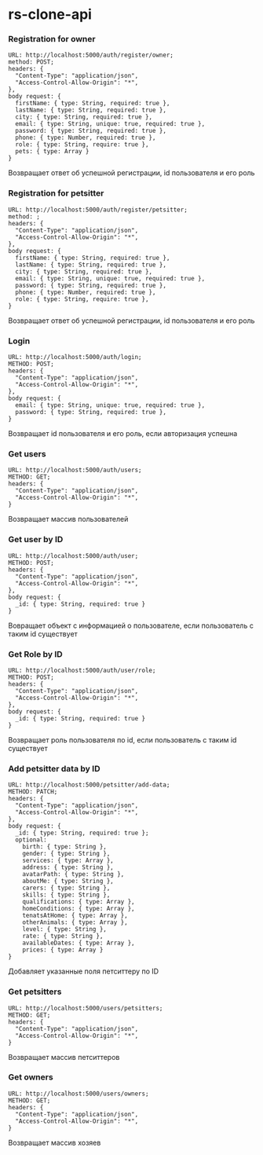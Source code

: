 # rs-clone-api

### Registration for owner

``` 
URL: http://localhost:5000/auth/register/owner;
method: POST;
headers: {
  "Content-Type": "application/json",
  "Access-Control-Allow-Origin": "*",
},
body request: {
  firstName: { type: String, required: true },
  lastName: { type: String, required: true },
  city: { type: String, required: true },
  email: { type: String, unique: true, required: true },
  password: { type: String, required: true },
  phone: { type: Number, required: true },
  role: { type: String, require: true },
  pets: { type: Array }
} 
```
Возвращает ответ об успешной регистрации, id пользователя и его роль

### Registration for petsitter
``` 
URL: http://localhost:5000/auth/register/petsitter;
method: ;
headers: {
  "Content-Type": "application/json",
  "Access-Control-Allow-Origin": "*",
},
body request: {
  firstName: { type: String, required: true },
  lastName: { type: String, required: true },
  city: { type: String, required: true },
  email: { type: String, unique: true, required: true },
  password: { type: String, required: true },
  phone: { type: Number, required: true },
  role: { type: String, require: true },
}
```
Возвращает ответ об успешной регистрации, id пользователя и его роль

### Login
```
URL: http://localhost:5000/auth/login;
METHOD: POST;
headers: {
  "Content-Type": "application/json",
  "Access-Control-Allow-Origin": "*",
},
body request: {
  email: { type: String, unique: true, required: true },
  password: { type: String, required: true },
}
```
Возвращает id пользователя и его роль, если авторизация успешна

### Get users
```
URL: http://localhost:5000/auth/users;
METHOD: GET;
headers: {
  "Content-Type": "application/json",
  "Access-Control-Allow-Origin": "*",
}
```
Возвращает массив пользователей

### Get user by ID
```
URL: http://localhost:5000/auth/user;
METHOD: POST;
headers: {
  "Content-Type": "application/json",
  "Access-Control-Allow-Origin": "*",
},
body request: {
  _id: { type: String, required: true }
}
```
Вовращает объект с информацией о пользователе, если пользователь с таким id существует

### Get Role by ID
```
URL: http://localhost:5000/auth/user/role;
METHOD: POST;
headers: {
  "Content-Type": "application/json",
  "Access-Control-Allow-Origin": "*",
},
body request: {
  _id: { type: String, required: true }
}
```
Возвращает роль пользователя по id, если пользователь с таким id существует

### Add petsitter data by ID
```
URL: http://localhost:5000/petsitter/add-data;
METHOD: PATCH;
headers: {
  "Content-Type": "application/json",
  "Access-Control-Allow-Origin": "*",
},
body request: {
  _id: { type: String, required: true };
  optional: 
    birth: { type: String },
    gender: { type: String },
    services: { type: Array },
    address: { type: String },
    avatarPath: { type: String },
    aboutMe: { type: String },
    carers: { type: String },
    skills: { type: String },
    qualifications: { type: Array },
    homeConditions: { type: Array },
    tenatsAtHome: { type: Array },
    otherAnimals: { type: Array },
    level: { type: String },
    rate: { type: String },
    availableDates: { type: Array },
    prices: { type: Array }
}
```
Добавляет указанные поля петситтеру по ID

### Get petsitters
```
URL: http://localhost:5000/users/petsitters;
METHOD: GET;
headers: {
  "Content-Type": "application/json",
  "Access-Control-Allow-Origin": "*",
}
```
Возвращает массив петситтеров

### Get owners
```
URL: http://localhost:5000/users/owners;
METHOD: GET;
headers: {
  "Content-Type": "application/json",
  "Access-Control-Allow-Origin": "*",
}
```
Возвращает массив хозяев